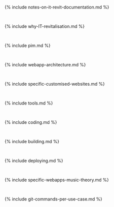{% include notes-on-it-revit-documentation.md %}

<br>

{% include why-IT-revitalisation.md %}

<br>

{% include pim.md %}

<br>

{% include webapp-architecture.md %}

<br>

{% include specific-customised-websites.md %}

<br>

{% include tools.md %}

<br>

{% include coding.md %}

<br>

{% include building.md %}

<br>

{% include deploying.md %}

<br>

{% include specific-webapps-music-theory.md %}

<br>

{% include git-commands-per-use-case.md %}
